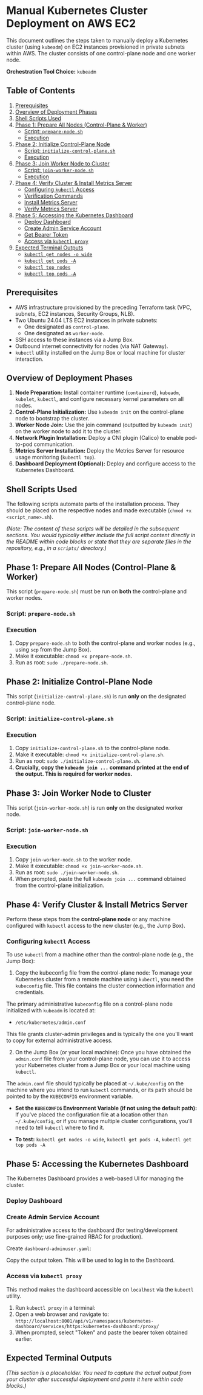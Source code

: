 # Manual Kubernetes Cluster Deployment on AWS EC2

This document outlines the steps taken to manually deploy a Kubernetes cluster (using `kubeadm`) on EC2 instances provisioned in private subnets within AWS. The cluster consists of one control-plane node and one worker node.

**Orchestration Tool Choice:** `kubeadm`

## Table of Contents

1.  [Prerequisites](#prerequisites)
2.  [Overview of Deployment Phases](#overview-of-deployment-phases)
3.  [Shell Scripts Used](#shell-scripts-used)
4.  [Phase 1: Prepare All Nodes (Control-Plane & Worker)](#phase-1-prepare-all-nodes-control-plane--worker)
    *   [Script: `prepare-node.sh`](#script-prepare-nodesh)
    *   [Execution](#execution-prepare)
5.  [Phase 2: Initialize Control-Plane Node](#phase-2-initialize-control-plane-node)
    *   [Script: `initialize-control-plane.sh`](#script-initialize-control-planesh)
    *   [Execution](#execution-control-plane)
6.  [Phase 3: Join Worker Node to Cluster](#phase-3-join-worker-node-to-cluster)
    *   [Script: `join-worker-node.sh`](#script-join-worker-nodesh)
    *   [Execution](#execution-worker)
7.  [Phase 4: Verify Cluster & Install Metrics Server](#phase-4-verify-cluster--install-metrics-server)
    *   [Configuring `kubectl` Access](#configuring-kubectl-access)
    *   [Verification Commands](#verification-commands)
    *   [Install Metrics Server](#install-metrics-server)
    *   [Verify Metrics Server](#verify-metrics-server)
8.  [Phase 5: Accessing the Kubernetes Dashboard](#phase-5-accessing-the-kubernetes-dashboard)
    *   [Deploy Dashboard](#deploy-dashboard)
    *   [Create Admin Service Account](#create-admin-service-account)
    *   [Get Bearer Token](#get-bearer-token)
    *   [Access via `kubectl proxy`](#access-via-kubectl-proxy)
9.  [Expected Terminal Outputs](#expected-terminal-outputs)
    *   [`kubectl get nodes -o wide`](#kubectl-get-nodes--o-wide)
    *   [`kubectl get pods -A`](#kubectl-get-pods--a)
    *   [`kubectl top nodes`](#kubectl-top-nodes)
    *   [`kubectl top pods -A`](#kubectl-top-pods--a)

## Prerequisites

*   AWS infrastructure provisioned by the preceding Terraform task (VPC, subnets, EC2 instances, Security Groups, NLB).
*   Two Ubuntu 24.04 LTS EC2 instances in private subnets:
    *   One designated as `control-plane`.
    *   One designated as `worker-node`.
*   SSH access to these instances via a Jump Box.
*   Outbound internet connectivity for nodes (via NAT Gateway).
*   `kubectl` utility installed on the Jump Box or local machine for cluster interaction.

## Overview of Deployment Phases

1.  **Node Preparation:** Install container runtime (`containerd`), `kubeadm`, `kubelet`, `kubectl`, and configure necessary kernel parameters on all nodes.
2.  **Control-Plane Initialization:** Use `kubeadm init` on the control-plane node to bootstrap the cluster.
3.  **Worker Node Join:** Use the join command (outputted by `kubeadm init`) on the worker node to add it to the cluster.
4.  **Network Plugin Installation:** Deploy a CNI plugin (Calico) to enable pod-to-pod communication.
5.  **Metrics Server Installation:** Deploy the Metrics Server for resource usage monitoring (`kubectl top`).
6.  **Dashboard Deployment (Optional):** Deploy and configure access to the Kubernetes Dashboard.

## Shell Scripts Used

The following scripts automate parts of the installation process. They should be placed on the respective nodes and made executable (`chmod +x <script_name>.sh`).

*(Note: The content of these scripts will be detailed in the subsequent sections. You would typically either include the full script content directly in the README within code blocks or state that they are separate files in the repository, e.g., in a `scripts/` directory.)*

## Phase 1: Prepare All Nodes (Control-Plane & Worker)

This script (`prepare-node.sh`) must be run on **both** the control-plane and worker nodes.

### Script: `prepare-node.sh`
<a name="execution-prepare"></a>
### Execution
1.  Copy `prepare-node.sh` to both the control-plane and worker nodes (e.g., using `scp` from the Jump Box).
2.  Make it executable: `chmod +x prepare-node.sh`.
3.  Run as root: `sudo ./prepare-node.sh`.

## Phase 2: Initialize Control-Plane Node

This script (`initialize-control-plane.sh`) is run **only** on the designated control-plane node.

### Script: `initialize-control-plane.sh`
<a name="execution-control-plane"></a>
### Execution
1.  Copy `initialize-control-plane.sh` to the control-plane node.
2.  Make it executable: `chmod +x initialize-control-plane.sh`.
3.  Run as root: `sudo ./initialize-control-plane.sh`.
4.  **Crucially, copy the `kubeadm join ...` command printed at the end of the output. This is required for worker nodes.**

## Phase 3: Join Worker Node to Cluster

This script (`join-worker-node.sh`) is run **only** on the designated worker node.

### Script: `join-worker-node.sh`
<a name="execution-worker"></a>
### Execution
1.  Copy `join-worker-node.sh` to the worker node.
2.  Make it executable: `chmod +x join-worker-node.sh`.
3.  Run as root: `sudo ./join-worker-node.sh`.
4.  When prompted, paste the full `kubeadm join ...` command obtained from the control-plane initialization.

## Phase 4: Verify Cluster & Install Metrics Server

Perform these steps from the **control-plane node** or any machine configured with `kubectl` access to the new cluster (e.g., the Jump Box).

### Configuring `kubectl` Access
To use `kubectl` from a machine other than the control-plane node (e.g., the Jump Box):
1.  Copy the kubeconfig file from the control-plane node:
To manage your Kubernetes cluster from a remote machine using `kubectl`, you need the `kubeconfig` file. This file contains the cluster connection information and credentials.

The primary administrative `kubeconfig` file on a control-plane node initialized with `kubeadm` is located at:

*   `/etc/kubernetes/admin.conf`

This file grants cluster-admin privileges and is typically the one you'll want to copy for external administrative access.


2.  On the Jump Box (or your local machine):
Once you have obtained the `admin.conf` file from your control-plane node, you can use it to access your Kubernetes cluster from a Jump Box or your local machine using `kubectl`.

The `admin.conf` file should typically be placed at `~/.kube/config` on the machine where you intend to run `kubectl` commands, or its path should be pointed to by the `KUBECONFIG` environment variable.

- **Set the `KUBECONFIG` Environment Variable (if not using the default path):**
    If you've placed the configuration file at a location other than `~/.kube/config`, or if you manage multiple cluster configurations, you'll need to tell `kubectl` where to find it.

- **To test:**
    `kubectl get nodes -o wide`,
    `kubectl get pods -A`,
    `kubectl get top pods -A`

## Phase 5: Accessing the Kubernetes Dashboard

The Kubernetes Dashboard provides a web-based UI for managing the cluster.

### Deploy Dashboard
### Create Admin Service Account
For administrative access to the dashboard (for testing/development purposes only; use fine-grained RBAC for production).

Create `dashboard-adminuser.yaml`:

Copy the output token. This will be used to log in to the Dashboard.

### Access via `kubectl proxy`
This method makes the dashboard accessible on `localhost` via the `kubectl` utility.
1.  Run `kubectl proxy` in a terminal:
2.  Open a web browser and navigate to:
    `http://localhost:8001/api/v1/namespaces/kubernetes-dashboard/services/https:kubernetes-dashboard:/proxy/`
3.  When prompted, select "Token" and paste the bearer token obtained earlier.

## Expected Terminal Outputs

*(This section is a placeholder. You need to capture the actual output from your cluster after successful deployment and paste it here within code blocks.)*